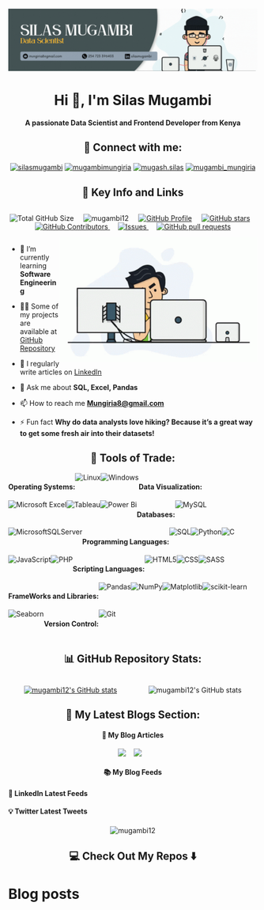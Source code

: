 ![logo](https://github.com/Mugambi12/Mugambi12/blob/main/Simple%20Professional.gif)
<br/>
<h1 align="center">Hi 👋, I'm Silas Mugambi</h1>
<h4 align="center">A passionate Data Scientist and Frontend Developer from Kenya</h4>



<h2 align="center">📱 Connect with me:</h2>
<p align="center">
<a href="https://linkedin.com/in/silasmugambi" target="blank"><img align="center" src="https://raw.githubusercontent.com/rahuldkjain/github-profile-readme-generator/master/src/images/icons/Social/linked-in-alt.svg" alt="silasmugambi" height="30" width="40"></a>
<a href="https://twitter.com/mugambimungiria" target="blank"><img align="center" src="https://raw.githubusercontent.com/rahuldkjain/github-profile-readme-generator/master/src/images/icons/Social/twitter.svg" alt="mugambimungiria" height="30" width="40"></a>
<a href="https://fb.com/mugash.silas" target="blank"><img align="center" src="https://raw.githubusercontent.com/rahuldkjain/github-profile-readme-generator/master/src/images/icons/Social/facebook.svg" alt="mugash.silas" height="30" width="40"></a>
<a href="https://instagram.com/mugambi_mungiria" target="blank"><img align="center" src="https://raw.githubusercontent.com/rahuldkjain/github-profile-readme-generator/master/src/images/icons/Social/instagram.svg" alt="mugambi_mungiria" height="30" width="40"></a>
</p>

<h2 align="center">💼 Key Info and Links</h2>

<div style="display: flex; flex-wrap: wrap; text-align: center;">

  <img src="https://img.shields.io/badge/Total%20Repository%20Size-10%20MB-green" alt="Total GitHub Size"> &nbsp; &nbsp;
  <img src="https://komarev.com/ghpvc/?username=mugambi12&label=Profile%20views&color=0e75b6&style=flat" alt="mugambi12"> &nbsp; &nbsp;
  [![GitHub Profile](https://img.shields.io/github/followers/Mugambi12?style=social)](https://github.com/Mugambi12) &nbsp; &nbsp;
  [![GitHub stars](https://img.shields.io/github/stars/Mugambi12/Public-Project-Materials?style=social)](https://github.com/Mugambi12/Public-Project-Materials)&nbsp; &nbsp;
  <a href="https://github.com/mugambi12/Mugambi12/graphs/contributors">
    <img alt="GitHub Contributors" src="https://img.shields.io/github/contributors/mugambi12/Mugambi12" />
  </a> &nbsp; &nbsp;
  <a href="https://github.com/Mugambi12/Public-Project-Materials/issues">
    <img alt="Issues" src="https://img.shields.io/github/issues/mugambi12/Public-Project-Materials?color=0088ff" />
  </a> &nbsp; &nbsp;
  <a href="https://github.com/Mugambi12/Public-Project-Materials/pulls">
    <img alt="GitHub pull requests" src="https://img.shields.io/github/issues-pr/mugambi12/Public-Project-Materials?color=0088ff" />
  </a>

</div>


<img align="right" width="400" alt="coding gif" src="./programmer.gif">

- 🌱 I’m currently learning **Software Engineering**

- 👨‍💻 Some of my projects are available at [GitHub Repository](https://github.com/Mugambi12?tab=repositories)

- 📝 I regularly write articles on [LinkedIn](https://www.linkedin.com/in/silasmugambi)

- 💬 Ask me about **SQL, Excel, Pandas**

- 📫 How to reach me **Mungiria8@gmail.com**

- ⚡ Fun fact **Why do data analysts love hiking? Because it’s a great way to get some fresh air into their datasets!**

<h2 align="center">🔧 Tools of Trade:</h2>

<div style="display: flex; flex-wrap: wrap; text-align: center;">

  <h4>Operating Systems:</h4>

  <img src="https://img.shields.io/badge/Linux-FCC624?style=for-the-badge&logo=linux&logoColor=black" alt="Linux">
  <img src="https://img.shields.io/badge/Windows-0078D6?style=for-the-badge&logo=windows&logoColor=white" alt="Windows">

  <h4>Data Visualization:</h4>

  <img src="https://img.shields.io/badge/Microsoft_Excel-217346?style=for-the-badge&logo=microsoft-excel&logoColor=white" alt="Microsoft Excel">
  <img src="https://img.shields.io/badge/Tableau-E97627?style=for-the-badge&logo=tableau&logoColor=white" alt="Tableau">
  <img src="https://img.shields.io/badge/power_bi-F2C811?style=for-the-badge&logo=powerbi&logoColor=black" alt="Power Bi">

  <h4>Databases:</h4>

  <img src="https://img.shields.io/badge/mysql-%2300f.svg?style=for-the-badge&logo=mysql&logoColor=white" alt="MySQL">
  <img src="https://img.shields.io/badge/Microsoft%20SQL%20Server-CC2927?style=for-the-badge&logo=microsoft%20sql%20server&logoColor=white" alt="MicrosoftSQLServer">

  <h4>Programming Languages:</h4>

  <img src="https://img.shields.io/badge/SQL-%23007ACC.svg?style=for-the-badge&logo=MySQL&logoColor=white" alt="SQL">
  <img src="https://img.shields.io/badge/python-3670A0?style=for-the-badge&logo=python&logoColor=ffdd54" alt="Python">
  <img src="https://img.shields.io/badge/c-%2300599C.svg?style=for-the-badge&logo=c&logoColor=white" alt="C">
  <img src="https://img.shields.io/badge/javascript-%23323330.svg?style=for-the-badge&logo=javascript&logoColor=%23F7DF1E" alt="JavaScript">
  <img src="https://img.shields.io/badge/php-%23777BB4.svg?style=for-the-badge&logo=php&logoColor=white" alt="PHP">

  <h4>Scripting Languages:</h4>

  <img src="https://img.shields.io/badge/html5-%23E34F26.svg?style=for-the-badge&logo=html5&logoColor=white" alt="HTML5">
  <img src="https://img.shields.io/badge/css-%231572B6.svg?style=for-the-badge&logo=css&logoColor=white" alt="CSS">
  <img src="https://img.shields.io/badge/SASS-hotpink.svg?style=for-the-badge&logo=SASS&logoColor=white" alt="SASS">

  <h4>FrameWorks and Libraries:</h4>

  <img src="https://img.shields.io/badge/pandas-%23150458.svg?style=for-the-badge&logo=pandas&logoColor=white" alt="Pandas">
  <img src="https://img.shields.io/badge/numpy-%23013243.svg?style=for-the-badge&logo=numpy&logoColor=white" alt="NumPy">
  <img src="https://img.shields.io/badge/Matplotlib-%23E24A33.svg?style=for-the-badge&logo=matplotlib&logoColor=white" alt="Matplotlib">
  <img src="https://img.shields.io/badge/scikit--learn-%23F7931E.svg?style=for-the-badge&logo=scikit-learn&logoColor=white" alt="scikit-learn">
  <img src="https://img.shields.io/badge/Seaborn-%08B2E3.svg?style=for-the-badge&logo=Seaborn&logoColor=white" alt="Seaborn">

  <h4>Version Control:</h4>

  <img src="https://img.shields.io/badge/git-%23F05033.svg?style=for-the-badge&logo=git&logoColor=white" alt="Git">
</div>

<h2 align="center">📊 GitHub Repository Stats:</h2>

<br />

<div style="display: flex; flex-wrap: wrap; text-align: center; justify-content: space-around;">

   <a href="https://github.com/anuraghazra/convoychat">
    <img src="https://github-readme-stats.vercel.app/api/top-langs/?username=mugambi12&langs_count=8&theme=jolly&layout=compact"  alt="mugambi12's GitHub stats">
  </a>

   <img src="https://github-readme-stats.vercel.app/api?username=mugambi12&show_icons=true&theme=radical" alt="mugambi12's GitHub stats">

</div>

<h2 align="center">📝 My Latest Blogs Section:</h2>

<h4 align="center">💬 My Blog Articles</h4>
<p align="center" align='right'>
  <a target="_blank"href="https://dev.to/silas.mugambi"><img src="https://img.shields.io/badge/dev.to-%2312100E.svg?&style=for-the-badge&logo=dev.to&logoColor=white" /></a>&nbsp;&nbsp;&nbsp;
  <a target="_blank"href="https://medium.com/@silas.mugambi"><img src="https://img.shields.io/badge/Medium%20-%231572B6.svg?&style=for-the-badge&logo=medium&logoColor=white" /></a>&nbsp;&nbsp;&nbsp;
</p>

<h4 align="center">📚 My Blog Feeds</h4>

<h4>🎯 LinkedIn Latest Feeds</h4>

<h4>💡 Twitter Latest Tweets</h4>


<p align="center"><img align="center" src="https://github-readme-streak-stats.herokuapp.com/?user=mugambi12&" alt="mugambi12" /></p>

<h2 align="center">💻 Check Out My Repos ⬇️</h2>


# Blog posts
<!-- BLOG-POST-LIST:START -->
<!-- BLOG-POST-LIST:END -->
